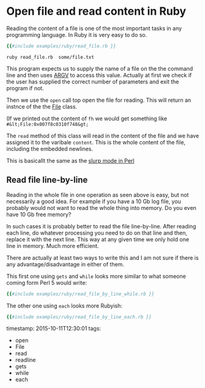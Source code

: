 # Open file and read content in Ruby


Reading the content of a file is one of the most important tasks in any programming language. In Ruby it is very easy to do so.


```ruby
{{#include examples/ruby/read_file.rb }}
```

```
ruby read_file.rb  some/file.txt
```

This program expects us to supply the name of a file on the the command line and then uses [ARGV](/argv-the-command-line-arguments-in-ruby)
to access this value. Actually at first we check if the user has supplied the correct number of parameters and
exit the program if not.

Then we use the `open` call top open the file for reading. This will return an
instnce of the the [File](http://ruby-doc.org/core/File.html) class.

(If we printed out the content of `fh` we would get something like `#&lt;File:0x007f8c0310f748&gt;`

The `read` method of this class will read in the content of the file and we have assigned it to the varibale
`content`. This is the whole content of the file, including the embedded newlines.

This is basicallt the same as the [slurp mode in Perl](https://perlmaven.com/slurp)


## Read file line-by-line

Reading in the whole file in one operation as seen above is easy, but not necessarily a good idea.
For example if you have a 10 Gb log file, you probably would not want to read the whole thing into memory.
Do you even have 10 Gb free memory?

In such cases it is probably better to read the file line-by-line. After reading each line,
do whatever processing you need to do on that line and then, replace it with the next line.
This way at any given time we only hold one line in memory. Much more efficient.

There are actually at least two ways to write this and I am not sure if there is any advantage/disadvantage
in either of them.

This first one using `gets` and `while` looks more similar to what someone coming form Perl 5 would write:

```ruby
{{#include examples/ruby/read_file_by_line_while.rb }}
```

The other one using `each` looks more Rubyish:

```ruby
{{#include examples/ruby/read_file_by_line_each.rb }}
```

timestamp: 2015-10-11T12:30:01
tags:
  - open
  - File
  - read
  - readline
  - gets
  - while
  - each

